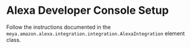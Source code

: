 # Alexa Developer Console Setup

Follow the instructions documented in the
`meya.amazon.alexa.integration.integration.AlexaIntegration` element class.
